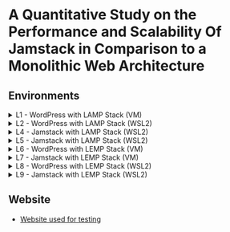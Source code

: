# A Quantitative Study on the Performance and Scalability Of Jamstack in Comparison to a Monolithic Web Architecture
## Environments

<details><summary>L1 - WordPress with LAMP Stack (VM)</summary>

  - Sitespeed.io
    - [Desktop](https://sam-whitley.github.io/thesis/sitespeed/desktop/L1/index.html)<br>
    - [Mobile](https://sam-whitley.github.io/thesis/sitespeed/mobile/L1/index.html)
  - Grafana k6
    - [Smoke Test](https://sam-whitley.github.io/thesis/k6/loadTests/smoke/reports/L1)
    - [Average Load Test](https://sam-whitley.github.io/thesis/k6/loadTests/averageLoad/reports/L1)
    - [Stress Test](https://sam-whitley.github.io/thesis/k6/loadTests/stress/reports/L1)
    - [Spike Test](https://sam-whitley.github.io/thesis/k6/loadTests/spike/reports/L1)
</details>
<details><summary>L2 - WordPress with LAMP Stack (WSL2)</summary>

  - Sitespeed.io
    - [Desktop](https://sam-whitley.github.io/thesis/sitespeed/desktop/L2/index.html)
    - [Mobile](https://sam-whitley.github.io/thesis/sitespeed/mobile/L2/index.html)
  - Grafana k6
    - [Smoke Test](https://sam-whitley.github.io/thesis/k6/loadTests/smoke/reports/L2)
    - [Average Load Test](https://sam-whitley.github.io/thesis/k6/loadTests/averageLoad/reports/L2)
    - [Stress Test](https://sam-whitley.github.io/thesis/k6/loadTests/stress/reports/L2)
    - [Spike Test](https://sam-whitley.github.io/thesis/k6/loadTests/spike/reports/L2)
</details>
<details><summary>L4 - Jamstack with LAMP Stack (WSL2)</summary>

  - Sitespeed.io
    - [Desktop](https://sam-whitley.github.io/thesis/sitespeed/desktop/L4/index.html)
    - [Mobile](https://sam-whitley.github.io/thesis/sitespeed/mobile/L4/index.html)
  - Grafana k6
    - [Smoke Test](https://sam-whitley.github.io/thesis/k6/loadTests/smoke/reports/L4)
    - [Average Load Test](https://sam-whitley.github.io/thesis/k6/loadTests/averageLoad/reports/L4)
    - [Stress Test](https://sam-whitley.github.io/thesis/k6/loadTests/stress/reports/L4)
    - [Spike Test](https://sam-whitley.github.io/thesis/k6/loadTests/spike/reports/L4)
</details>
<details><summary>L5 - Jamstack with LAMP Stack (WSL2)</summary>
  
  - Sitespeed.io
    - [Desktop](https://sam-whitley.github.io/thesis/sitespeed/desktop/L5/index.html)
    - [Mobile](https://sam-whitley.github.io/thesis/sitespeed/mobile/L5/index.html)
  - Grafana k6
    - [Smoke Test](https://sam-whitley.github.io/thesis/k6/loadTests/smoke/reports/L5)
    - [Average Load Test](https://sam-whitley.github.io/thesis/k6/loadTests/averageLoad/reports/L5)
    - [Stress Test](https://sam-whitley.github.io/thesis/k6/loadTests/stress/reports/L5)
    - [Spike Test](https://sam-whitley.github.io/thesis/k6/loadTests/spike/reports/L5)
</details>
<details><summary>L6 - WordPress with LEMP Stack (VM)</summary>

  - Sitespeed.io
    - [Desktop](https://sam-whitley.github.io/thesis/sitespeed/desktop/L6/index.html)
    - [Mobile](https://sam-whitley.github.io/thesis/sitespeed/mobile/L6/index.html)
  - Grafana k6
    - [Smoke Test](https://sam-whitley.github.io/thesis/k6/loadTests/smoke/reports/L6)
    - [Average Load Test](https://sam-whitley.github.io/thesis/k6/loadTests/averageLoad/reports/L6)
    - [Stress Test](https://sam-whitley.github.io/thesis/k6/loadTests/stress/reports/L6)
    - [Spike Test](https://sam-whitley.github.io/thesis/k6/loadTests/spike/reports/L6)
</details>
<details><summary>L7 - Jamstack with LEMP Stack (VM)</summary>

  - Sitespeed.io
    - [Desktop](https://sam-whitley.github.io/thesis/sitespeed/desktop/L7/index.html)
    - [Mobile](https://sam-whitley.github.io/thesis/sitespeed/mobile/L7/index.html)
  - Grafana k6
    - [Smoke Test](https://sam-whitley.github.io/thesis/k6/loadTests/smoke/reports/L7)
    - [Average Load Test](https://sam-whitley.github.io/thesis/k6/loadTests/averageLoad/reports/L7)
    - [Stress Test](https://sam-whitley.github.io/thesis/k6/loadTests/stress/reports/L7)
    - [Spike Test](https://sam-whitley.github.io/thesis/k6/loadTests/spike/reports/L7)
</details>
<details><summary>L8 - WordPress with LEMP Stack (WSL2)</summary>

  - Sitespeed.io
    - [Desktop](https://sam-whitley.github.io/thesis/sitespeed/desktop/L8/index.html)
    - [Mobile](https://sam-whitley.github.io/thesis/sitespeed/mobile/L8/index.html)
  - Grafana k6
    - [Smoke Test](https://sam-whitley.github.io/thesis/k6/loadTests/smoke/reports/L8)
    - [Average Load Test](https://sam-whitley.github.io/thesis/k6/loadTests/averageLoad/reports/L8)
    - [Stress Test](https://sam-whitley.github.io/thesis/k6/loadTests/stress/reports/L8)
    - [Spike Test](https://sam-whitley.github.io/thesis/k6/loadTests/spike/reports/L8)
</details>
<details><summary>L9 - Jamstack with LEMP Stack (WSL2)</summary>

  - Sitespeed.io
    - [Desktop](https://sam-whitley.github.io/thesis/sitespeed/desktop/L9/index.html)
    - [Mobile](https://sam-whitley.github.io/thesis/sitespeed/mobile/L9/index.html)
  - Grafana k6
    - [Smoke Test](https://sam-whitley.github.io/thesis/k6/loadTests/smoke/reports/L9)
    - [Average Load Test](https://sam-whitley.github.io/thesis/k6/loadTests/averageLoad/reports/L9)
    - [Stress Test](https://sam-whitley.github.io/thesis/k6/loadTests/stress/reports/L9)
    - [Spike Test](https://sam-whitley.github.io/thesis/k6/loadTests/spike/reports/L9)
</details>

## Website
- [Website used for testing](https://sam-whitley.github.io/thesis/website/index.html)
